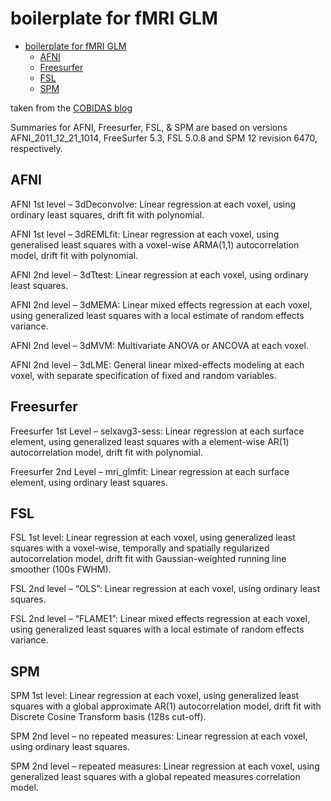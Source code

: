 # boilerplate for fMRI GLM

<!-- TOC -->
<!-- lint disable -->
- [boilerplate for fMRI GLM](#boilerplate-for-fmri-glm)
  - [AFNI](#afni)
  - [Freesurfer](#freesurfer)
  - [FSL](#fsl)
  - [SPM](#spm)
<!-- lint enable -->
<!-- /TOC -->

taken from the
[COBIDAS blog](https://cobidas.wordpress.com/2016/05/23/cobidas-easter-egg/)

Summaries for AFNI, Freesurfer, FSL, & SPM are based on versions
AFNI_2011_12_21_1014, FreeSurfer 5.3, FSL 5.0.8 and SPM 12 revision 6470,
respectively.

## AFNI

AFNI 1st level – 3dDeconvolve: Linear regression at each voxel, using ordinary
least squares, drift fit with polynomial.

AFNI 1st level – 3dREMLfit: Linear regression at each voxel, using generalised
least squares with a voxel-wise ARMA(1,1) autocorrelation model, drift fit with
polynomial.

AFNI 2nd level – 3dTtest: Linear regression at each voxel, using ordinary least
squares.

AFNI 2nd level – 3dMEMA: Linear mixed effects regression at each voxel, using
generalized least squares with a local estimate of random effects variance.

AFNI 2nd level – 3dMVM: Multivariate ANOVA or ANCOVA at each voxel.

AFNI 2nd level – 3dLME: General linear mixed-effects modeling at each voxel,
with separate specification of fixed and random variables.

## Freesurfer

Freesurfer 1st Level – selxavg3-sess: Linear regression at each surface element,
using generalized least squares with a element-wise AR(1) autocorrelation model,
drift fit with polynomial.

Freesurfer 2nd Level – mri_glmfit: Linear regression at each surface element,
using ordinary least squares.

## FSL

FSL 1st level: Linear regression at each voxel, using generalized least squares
with a voxel-wise, temporally and spatially regularized autocorrelation model,
drift fit with Gaussian-weighted running line smoother (100s FWHM).

FSL 2nd level – “OLS”: Linear regression at each voxel, using ordinary least
squares.

FSL 2nd level – “FLAME1”: Linear mixed effects regression at each voxel, using
generalized least squares with a local estimate of random effects variance.

## SPM

SPM 1st level: Linear regression at each voxel, using generalized least squares
with a global approximate AR(1) autocorrelation model, drift fit with Discrete
Cosine Transform basis (128s cut-off).

SPM 2nd level – no repeated measures: Linear regression at each voxel, using
ordinary least squares.

SPM 2nd level – repeated measures: Linear regression at each voxel, using
generalized least squares with a global repeated measures correlation model.
